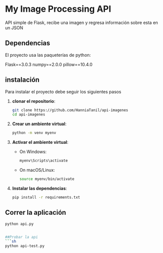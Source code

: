 # My Image Processing API

API simple de Flask, recibe una imagen y regresa información sobre esta en un JSON 

## Dependencias
El proyecto usa las paqueterías de python: 

Flask==3.0.3
numpy==2.0.0
pillow==10.4.0

## instalación
Para instalar el proyecto debe seguir los siguientes pasos

1. **clonar el repositorio**:
    ```sh
    git clone https://github.com/HanniaTanil/api-imagenes
    cd api-imagenes
    ```

2. **Crear un ambiente virtual**:
    ```sh
    python -m venv myenv
    ```

3. **Activar el ambiente virtual**:
    - On Windows:
        ```sh
        myenv\Scripts\activate
        ```
    - On macOS/Linux:
        ```sh
        source myenv/bin/activate
        ```

4. **Instalar las dependencias**:
    ```sh
    pip install -r requirements.txt
    ```

## Correr la aplicación

```sh
python api.py


##Probar la api
```sh
python api-test.py

